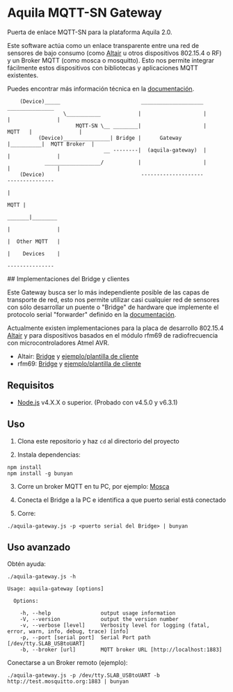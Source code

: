 # Aquila MQTT-SN Gateway

Puerta de enlace MQTT-SN para la plataforma Aquila 2.0.

Este software actúa como un enlace transparente entre una red de sensores de bajo consumo (como [Altair](http://www.aquila.io/en) u otros dispositivos 802.15.4 o RF) y un Broker MQTT (como mosca o mosquitto). Esto nos permite integrar fácilmente estos dispositivos con bibliotecas y aplicaciones MQTT existentes.

Puedes encontrar más información técnica en la [documentación](doc/).

```
    (Device)_____                          ____________________            _______________
                  \___________            |                    |          |               |
                      MQTT-SN \__ ________|                    |   MQTT   |               |
          (Device)_______________| Bridge |      Gateway       |__________|  MQTT Broker  |
                               __ --------|  (aquila-gateway)  |          |               |
            __________________/           |                    |          |               |
    (Device)                               --------------------            ---------------
                                                                                  |
                                                                             MQTT |
                                                                           _______|________
                                                                          |               |
                                                                          |  Other MQTT   |
                                                                          |    Devices    |
                                                                           ---------------
```

## Implementaciones del Bridge y clientes

Este Gateway busca ser lo más independiente posible de las capas de transporte de red, esto nos permite utilizar casi cualquier red de sensores con sólo desarrollar un puente o "Bridge" de hardware que implemente el protocolo serial "forwarder" definido en la [documentación](doc/).

Actualmente existen implementaciones para la placa de desarrollo 802.15.4 [Altair](http://www.aquila.io/en) y para dispositivos basados en el módulo rfm69 de radiofrecuencia con microcontroladores Atmel AVR.

- Altair: [Bridge](https://github.com/Rodmg/altair-mqtt-sn-bridge) y [ejemplo/plantilla de cliente](https://github.com/Rodmg/altair-mqtt-sn-client-example)
- rfm69: [Bridge](https://github.com/Rodmg/rfm-mqtt-sn-bridge) y [ejemplo/plantilla de cliente](https://github.com/Rodmg/rfm-mqtt-sn-client-example)

## Requisitos

- [Node.js](https://nodejs.org/en/) v4.X.X o superior. (Probado con v4.5.0 y v6.3.1)

## Uso

1. Clona este repositorio y haz ``cd`` al directorio del proyecto

2. Instala dependencias:

  ```
  npm install
  npm install -g bunyan
  ```
3. Corre un broker MQTT en tu PC, por ejemplo: [Mosca](https://github.com/mcollina/mosca)

4. Conecta el Bridge a la PC e identifica a que puerto serial está conectado

5. Corre:

  ```
  ./aquila-gateway.js -p <puerto serial del Bridge> | bunyan
  ```

## Uso avanzado

Obtén ayuda:

```
./aquila-gateway.js -h
```

```
Usage: aquila-gateway [options]

  Options:

    -h, --help                output usage information
    -V, --version             output the version number
    -v, --verbose [level]     Verbosity level for logging (fatal, error, warn, info, debug, trace) [info]
    -p, --port [serial port]  Serial Port path [/dev/tty.SLAB_USBtoUART]
    -b, --broker [url]        MQTT broker URL [http://localhost:1883]
```

Conectarse a un Broker remoto (ejemplo):

```
./aquila-gateway.js -p /dev/tty.SLAB_USBtoUART -b http://test.mosquitto.org:1883 | bunyan
```